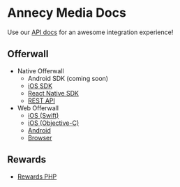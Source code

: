 # Annecy Media Docs

Use our [API docs](https://admin.annecy.media/docs) for an awesome integration experience!

## Offerwall

* Native Offerwall
  * Android SDK (coming soon)
  * [iOS SDK](https://github.com/gdmobile/annecy-media-ios-sdk)
  * [React Native SDK](https://github.com/gdmobile/react-native-annecy-media)
  * [REST API](https://github.com/gdmobile/annecy-media-api/tree/master/native-offerwall-rest-api)
* Web Offerwall
  * [iOS (Swift)](https://github.com/gdmobile/annecy-media-api/tree/master/web-offerwall-ios-swift)
  * [iOS (Objective-C)](https://github.com/gdmobile/annecy-media-api/tree/master/web-offerwall-ios-objective-c)
  * [Android](https://github.com/gdmobile/annecy-media-api/tree/master/web-offerwall-android)
  * [Browser](https://github.com/gdmobile/annecy-media-api/tree/master/web-offerwall-browser)

## Rewards

* [Rewards PHP](https://github.com/gdmobile/annecy-media-api/tree/master/rewards-php)
